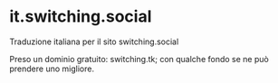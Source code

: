 # it.switching.social
Traduzione italiana per il sito switching.social

Preso un dominio gratuito: switching.tk; con qualche fondo se ne può prendere uno migliore. 
